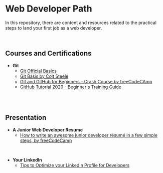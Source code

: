# Web Developer Path

In this repository, there are content and resources related to the practical steps to land your first job as a web developer.

<br />

## Courses and Certifications ##

* **Git** 
    * [Git Official Basics](https://git-scm.com/book/en/v2)
    * [Git Basis by Colt Steele](https://www.youtube.com/watch?v=USjZcfj8yxE&t=14s)
    * [Git and GitHub for Beginners - Crash Course by freeCodeCAmp](https://www.youtube.com/watch?v=RGOj5yH7evk)
    * [GitHub Tutorial 2020 - Beginner's Training Guide](https://www.youtube.com/watch?v=iv8rSLsi1xo)

<br />
<br />

## Presentation ##

* **A Junior Web Developer Resume**
    * [How to write an awesome junior developer résumé in a few simple steps, by freeCodeCamp](https://www.freecodecamp.org/news/how-to-write-an-awesome-junior-developer-resume-in-a-few-simple-steps-316010db80ec/)
    
<br />

* **Your LinkedIn**
    * [Tips to Optimize your LinkedIn Profile for Developers](https://www.samanthaming.com/blog/tips-to-optimize-your-linkedin-profile-for-developers/)

<br />
<br />
